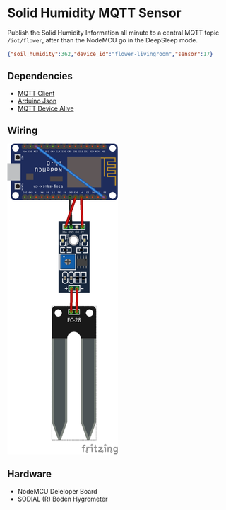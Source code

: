 # Solid Humidity MQTT Sensor

Publish the Solid Humidity Information all minute to a central MQTT topic `/iot/flower`, after than the NodeMCU go in the DeepSleep mode.

```json
{"soil_humidity":362,"device_id":"flower-livingroom","sensor":17}
```

## Dependencies

 - [MQTT Client](http://platformio.org/lib/show/89/PubSubClient)
 - [Arduino Json](http://platformio.org/lib/show/64/ArduinoJson)
 - [MQTT Device Alive](http://platformio.org/lib/show/365/MQTT%20Device%20Alive)

## Wiring

<img src="doc/project_bb.png" alt="breadboard" width="250" />

## Hardware

 - NodeMCU Deleloper Board
 - SODIAL (R) Boden Hygrometer
